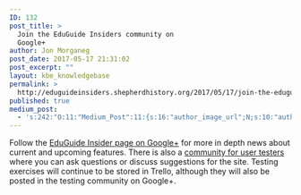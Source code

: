 ```yaml
---
ID: 132
post_title: >
  Join the EduGuide Insiders community on
  Google+
author: Jon Morganeg
post_date: 2017-05-17 21:31:02
post_excerpt: ""
layout: kbe_knowledgebase
permalink: >
  http://eduguideinsiders.shepherdhistory.org/2017/05/17/join-the-eduguide-insiders-community-on-google/
published: true
medium_post:
  - 's:242:"O:11:"Medium_Post":11:{s:16:"author_image_url";N;s:10:"author_url";N;s:11:"byline_name";N;s:12:"byline_email";N;s:10:"cross_link";N;s:2:"id";N;s:21:"follower_notification";N;s:7:"license";N;s:14:"publication_id";N;s:6:"status";N;s:3:"url";N;}";'
---
```

<p>Follow the <a href="https://plus.google.com/b/102906894756847084014/102906894756847084014">EduGuide Insider page on Google+</a> for more in depth news about current and upcoming features. There is also a <a href="https://plus.google.com/b/102906894756847084014/communities/107310603151482085733">community for user testers</a> where you can ask questions or discuss suggestions for the site. Testing exercises will continue to be stored in Trello, although they will also be posted in the testing community on Google+.</p>